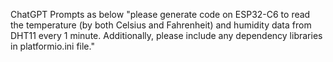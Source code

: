 ChatGPT Prompts as below
"please generate code on ESP32-C6 to read the temperature (by both Celsius and Fahrenheit) and humidity data from DHT11 every 1 minute. Additionally, please include any dependency libraries in platformio.ini file."
